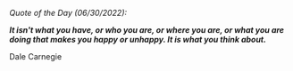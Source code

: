 *Quote of the Day (06/30/2022):*

_**It isn't what you have, or who you are, or where you are, or what you are doing that makes you happy or unhappy. It is what you think about.**_

Dale Carnegie